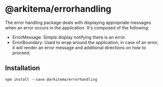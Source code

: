 # @arkitema/errorhandling

The error handling package deals with displaying appropriate messages when an error occurs in the application. It's composed of the following:

- ErrorMessage: Simple display notifying there is an error.
- ErrorBoundary: Used to wrap around the application; in case of an error, it will render an error message and additional directions on how to proceed.

## Installation

```
npm install --save @arkitema/errorhandling
```
